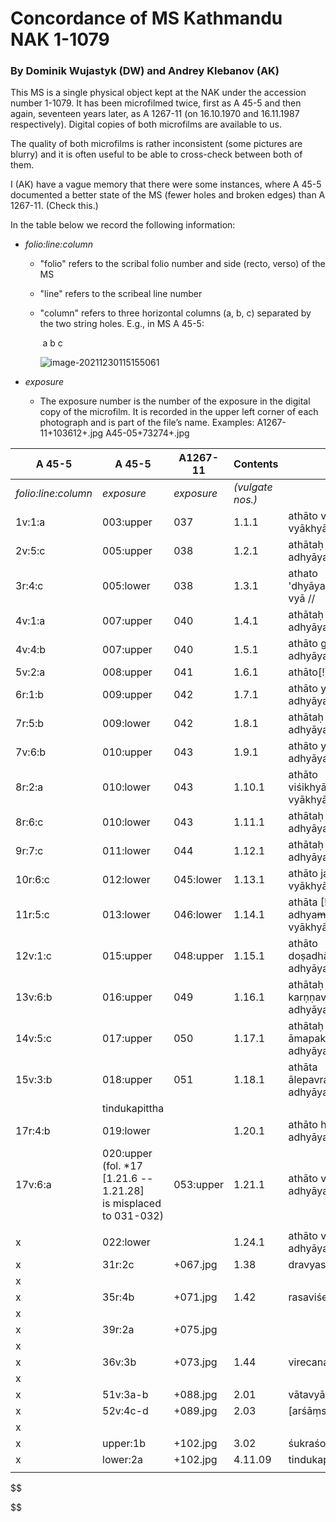 
# Concordance of MS Kathmandu NAK 1-1079

### By Dominik Wujastyk (DW) and Andrey Klebanov (AK)

This MS is a single physical object kept at the NAK under the accession number 1-1079.  It has been microfilmed twice,  first as A 45-5 and then again, seventeen years later, as A 1267-11 (on 16.10.1970 and 16.11.1987 respectively). Digital copies of both microfilms are available to us.

The quality of both microfilms is rather inconsistent (some pictures are blurry) and it is often useful to be able to cross-check between both of them.

I (AK) have a vague memory that there were some instances, where A 45-5 documented a better state of the MS (fewer holes and broken edges) than A 1267-11.  (Check this.)

In the table below we record the following information:

* *folio:line:column*
  
  - "folio" refers to the scribal folio number and side (recto, verso) of the MS 
  
  - "line" refers to the scribeal line number
  
  - "column" refers to three horizontal columns (a, b, c) separated by the two string holes.  E.g., in MS A 45-5:
  
    ​                       a                                                   b                                                                c
  
    ![image-20211230115155061](/home/dom/.config/Typora/typora-user-images/image-20211230115155061.png)
  
  
  
* *exposure*
  
  - The exposure number is the number of the exposure in the digital copy of the microfilm. It is recorded in the upper left corner of each photograph and is part of the file’s name.
    Examples:
    A1267-11+103612+*<exposure>*.jpg
    A45-05+73274+*<exposure>*.jpg


| A 45-5 | A 45-5 | A1267-11 | Contents | atha phrase |
| --- | -------- | --------------------- | ------------------------- | ---- |
| *folio:line:column* | *exposure* | *exposure* | *(vulgate nos.)* |  |
| 1v:1:a |    003:upper    | 037 | 1.1.1 | athāto vedotpattim ādhyāyaṃ vyākhyāsyāmaḥ // |
| 2v:5:c |   005:upper   |                038 | 1.2.1      | athātaḥ śiśyopanayanīyam adhyāyaṃ vyā // |
| 3r:4:c |   005:lower   |                038 | 1.3.1                       | athato 'dhyāyanasampradānīyaṃ vyā // |
| 4v:1:a | 007:upper |               040 | 1.4.1     | athātaḥ pravacīnīyam [!] adhyāyaṃ vyākhyā // |
|  4v:4:b  |   007:upper   |                  040 | 1.5.1    | athāto gropaharaṇīyam adhyāyaṃ vyā // |
| 5v:2:a |                    008:upper                   |               041 | 1.6.1          | athāto[!] ṛtucaryāṃ vyā // |
| 6r:1:b | 009:upper | 042 | 1.7.1 | athāto yantravidhim adhyāyaṃ vyākhyāsyāmaḥ // |
| 7r:5:b | 009:lower | 042 | 1.8.1 | athātaḥ śastravicāraṇīyam adhyāyaṃ vyākhyāsyām [!] / |
| 7v:6:b | 010:upper             | 043 | 1.9.1 | athāto yogyāsūtrīyam adhyāyaṃ vyā // |
| 8r:2:a | 010:lower | 043 | 1.10.1 | athāto viśikhyānupraveśīṇīyaṃ [!} vyākhyā // |
| 8r:6:c | 010:lower | 043 | 1.11.1 | athātaḥ kṣārapākavidhim adhyāyaṃ vyākhyā // |
| 9r:7:c | 011:lower | 044 | 1.12.1 | athātaḥ [!] agnikarmavidhim adhyāyaṃ vyākhyāsyāmaḥ // |
| 10r:6:c | 012:lower | 045:lower | 1.13.1 | athāto jalāyukādhyāyam [!] vyākhyāsyāmaḥ  // |
|            11r:5:c             | 013:lower | 046:lower | 1.14.1 | athāta [!] śoṇitavarṇṇanīyam adhya~~mā~~yaṃ vyākhyāsyāmaḥ |
| 12v:1:c | 015:upper | 048:upper | 1.15.1 | athāto doṣadhātumālakṣayavṛddhim adhyāyaṃ vyākhyāsyāmaḥ / |
| 13v:6:b | 016:upper | 049 | 1.16.1 | athātaḥ karṇṇavyadhaba[ndhavi]dhim adhyāyaṃ vyā // |
| 14v:5:c | 017:upper | 050 | 1.17.1 | athātaḥ [!] āmapakvamaṣanīyam [!] adhyāyaṃ vyā / |
| 15v:3:b |        018:upper       | 051 | 1.18.1 | athāta ālepavraṇabandhavidhim adhyāyaṃ vyākhyāsyāmaḥ |
| | tindukapittha | | | |
| 17r:4:b | 019:lower | | 1.20.1 | athāto hitīhitīyam [!] adhyāyaṃ vyākhyāsyāmaḥ / |
| 17v:6:a | 020:upper <br />(fol. *17 [1.21.6 -- 1.21.28] <br />is misplaced to 031-032) | 053:upper | 1.21.1 | athāto vraṇapraśnam adhyāyam vyākhyāsyāmaḥ / |
|  |                        |  |  |  |
| x |         022:lower |                           |    1.24.1        | athāto vyādhisamuddeśīyam adhyāya vyā syāmaḥ ||      | athāto vyādhisamuddeśīyam adhyāya vyā syāmaḥ ||
| x |   31r:2c                   | +067.jpg | 1.38      | dravyasaṅgrahaṇī |
| x |            |                         |                            |      |
| x |   35r:4b   |                +071.jpg | 1.42            | rasaviśeṣa |
| x |            |                         |                            |      |
| x |   39r:2a   |                +075.jpg |                            |      |
| x |            |                         |                            |      |
| x |   36v:3b   |                +073.jpg | 1.44 | virecanadravyavikalpa |
| x |            |                         |                            |      |
| x |  51v:3a-b  |                +088.jpg | 2.01             | vātavyādhi |
| x |  52v:4c-d  |                +089.jpg | 2.03           | [arśāṃsi] |
| x |            |                         |                            |      |
| x |   upper:1b   |                +102.jpg | 3.02            | śukraśonita |
| x |  lower:2a  |                +102.jpg | 4.11.09       | tindukapittha |
|                               |                        |                          |                                            |  |






$$

$$

